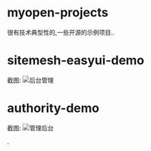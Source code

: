 myopen-projects
===============
很有技术典型性的,一些开源的示例项目..

# sitemesh-easyui-demo

截图:
![后台管理](https://raw.github.com/luowei/myopen-projects/master/sitemesh-easyui-demo/doc/img/background.png)


# authority-demo

截图:
![管理后台](https://raw.github.com/luowei/myopen-projects/master/authority-demo/doc/img/background.png)

.
